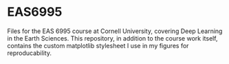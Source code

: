 # EAS6995

Files for the EAS 6995 course at Cornell University, covering Deep Learning in the Earth Sciences.
This repository, in addition to the course work itself, contains the custom matplotlib stylesheet I use in my figures for reproducability.